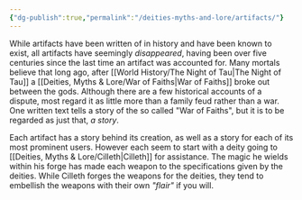 ```yaml
---
{"dg-publish":true,"permalink":"/deities-myths-and-lore/artifacts/"}
---
```


While artifacts have been written of in history and have been known to exist, all artifacts have seemingly *disappeared*, having been over five centuries since the last time an artifact was accounted for. Many mortals believe that long ago, after [[World History/The Night of Tau\|The Night of Tau]] a [[Deities, Myths & Lore/War of Faiths\|War of Faiths]] broke out between the gods. Although there are a few historical accounts of a dispute, most regard it as little more than a family feud rather than a war. One written text tells a story of the so called "War of Faiths", but it is to be regarded as just that, *a story*. 

Each artifact has a story behind its creation, as well as a story for each of its most prominent users. However each seem to start with a deity going to [[Deities, Myths & Lore/Cilleth\|Cilleth]] for assistance. The magic he wields within his forge has made each weapon to the specifications given by the deities. While Cilleth forges the weapons for the deities, they tend to embellish the weapons with their own *"flair"* if you will.